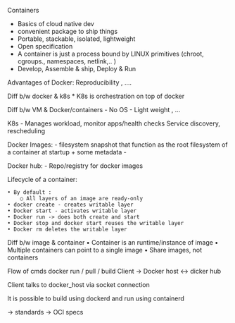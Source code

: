 Containers 
<ul>
	<li>Basics of cloud native dev</li>
	<li>convenient package to ship things</li>
	<li>Portable, stackable, isolated, lightweight</li>
	<li>Open specification</li>
	<li>A container is just a process bound by LINUX primitives (chroot, cgroups., namespaces, netlink,.. )</li>
	<li>Develop, Assemble & ship, Deploy & Run</li>
</ul>

Advantages of Docker:
Reproducibility , ….

Diff b/w docker & k8s
	* K8s is orchestration on top of docker
	

Diff b/w VM & Docker/containers
	- No OS
	- Light weight , …


K8s
	- Manages workload, monitor apps/health checks
	Service discovery, rescheduling 

Docker Images:
	-  filesystem snapshot that function as the root filesystem of a container at startup + some metadata
	- 

Docker hub:
	- Repo/registry for docker images
	

Lifecycle of a container:

	• By default :
		○ All layers of an image are ready-only
	• docker create - creates writable layer
	• Docker start - activates writable layer
	• Docker run -> does both create and start 
	• Docker stop and docker start reuses the writable layer
	• Docker rm deletes the writable layer


Diff b/w image & container
	• Container is an runtime/instance of image
	• Multiple containers can point to a single image
	• Share images, not containers


Flow of cmds docker run / pull / build
	Client -> Docker host <-> dicker hub

Client talks to docker_host via socket connection



It is possible to build using dockerd and run using containerd

-> standards -> OCI specs

